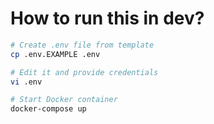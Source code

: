 # How to run this in dev?

```bash
# Create .env file from template
cp .env.EXAMPLE .env

# Edit it and provide credentials
vi .env

# Start Docker container
docker-compose up
```

